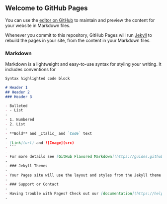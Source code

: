 ## Welcome to GitHub Pages

You can use the [editor on GitHub](https://github.com/haru2036/mitsumerare-tai/edit/master/index.md) to maintain and preview the content for your website in Markdown files.

Whenever you commit to this repository, GitHub Pages will run [Jekyll](https://jekyllrb.com/) to rebuild the pages in your site, from the content in your Markdown files.

### Markdown

Markdown is a lightweight and easy-to-use syntax for styling your writing. It includes conventions for

```markdown
Syntax highlighted code block

# Header 1
## Header 2
### Header 3

- Bulleted
- - List
-
- 1. Numbered
- 2. List
-
- **Bold** and _Italic_ and `Code` text
-
- [Link](url) and ![Image](src)
- ```
-
- For more details see [GitHub Flavored Markdown](https://guides.github.com/features/mastering-markdown/).
-
- ### Jekyll Themes
-
- Your Pages site will use the layout and styles from the Jekyll theme you have selected in your [repository settings](https://github.com/haru2036/mitsumerare-tai/settings). The name of this theme is saved in the Jekyll `_config.yml` configuration file.
-
- ### Support or Contact
-
- Having trouble with Pages? Check out our [documentation](https://help.github.com/categories/github-pages-basics/) or [contact support](https://github.com/contact) and we’ll help you sort it out.
-
